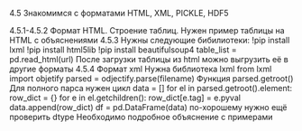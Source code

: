 4.5 Знакомимся с форматами HTML, XML, PICKLE, HDF5

4.5.1-4.5.2 Формат HTML. Строение таблиц. Нужен пример таблицы на HTML с объяснениями
4.5.3 Нужны следующие бибилиотеки: 
!pip install lxml
!pip install html5lib
!pip install beautifulsoup4
table_list = pd.read_html(url)
После загрузки таблицы из html можно выгрузить её в другие форматы
4.5.4 Формат xml
Нужна библиотека lxml
from lxml import objetify
parsed = odjectify.parse(filename)
Функция parsed.getroot()
Для полного парса нужен цикл
data = []
for el in parsed.getroot().element:
  row_dict = {}
  for e in el.getchildren():
    row_dict[e.tag] = e.pyval
  data.append(row_dict)
df = pd.DataFrame(data)
по-хорошему нужно ещё проверить dtype
Необходимо подробное объяснение с примерами
